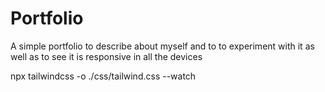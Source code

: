 # Portfolio
<p>A simple portfolio to describe about myself and to to experiment with it as well as to see it is responsive in all the devices</p>
npx tailwindcss -o ./css/tailwind.css --watch